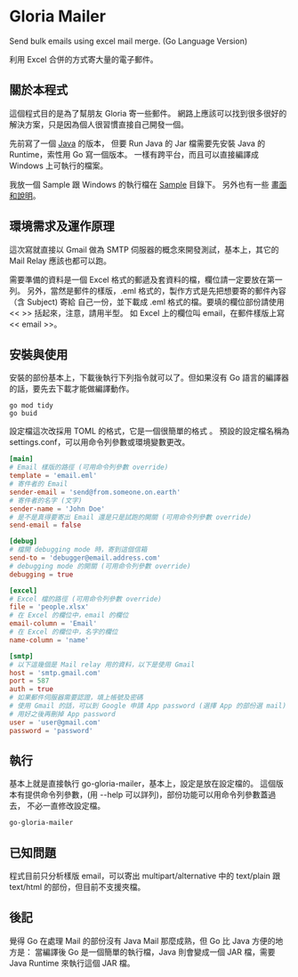 # Gloria Mailer
Send bulk emails using excel mail merge. (Go Language Version)

利用 Excel 合併的方式寄大量的電子郵件。

## 關於本程式

這個程式目的是為了幫朋友 Gloria 寄一些郵件。
網路上應該可以找到很多很好的解決方案，只是因為個人很習慣直接自己開發一個。

先前寫了一個 [Java](https://github.com/linuzilla/gloria-mailer) 的版本，
但要 Run Java 的 Jar 檔需要先安裝 Java 的 Runtime，索性用 Go 寫一個版本。
一樣有跨平台，而且可以直接編譯成 Windows 上可執行的檔案。

我放一個 Sample 跟 Windows 的執行檔在 [Sample](sample) 目錄下。
另外也有一些 [畫面和說明](sample/README.md)。

## 環境需求及運作原理

這次寫就直接以 Gmail 做為 SMTP 伺服器的概念來開發測試，基本上，其它的 Mail Relay 
應該也都可以跑。

需要準備的資料是一個 Excel 格式的郵遞及套資料的檔，欄位請一定要放在第一列。
另外，當然是郵件的樣版，.eml 格式的，製作方式是先把想要寄的郵件內容（含 Subject) 寄給
自己一份，並下載成 .eml 格式的檔。要填的欄位部份請使用 << >> 括起來，注意，請用半型。
如 Excel 上的欄位叫 email，在郵件樣版上寫 << email >>。

## 安裝與使用

安裝的部份基本上，下載後執行下列指令就可以了。但如果沒有 Go 語言的編譯器的話，要先去下載才能做編譯動作。
           
```shell
go mod tidy
go buid
```

設定檔這次改採用 TOML 的格式，它是一個很簡單的格式 。
預設的設定檔名稱為 settings.conf，可以用命令列參數或環境變數更改。

```toml
[main]
# Email 樣版的路徑 (可用命令列參數 override)
template = 'email.eml'
# 寄件者的 Email
sender-email = 'send@from.someone.on.earth'
# 寄件者的名字 (文字)
sender-name = 'John Doe'
# 是不是真得要寄出 Email 還是只是試跑的開關 (可用命令列參數 override)
send-email = false

[debug]
# 檔開 debugging mode 時，寄到這個信箱
send-to = 'debugger@email.address.com'
# debugging mode 的開關 (可用命令列參數 override)
debugging = true

[excel]
# Excel 檔的路徑 (可用命令列參數 override)
file = 'people.xlsx'
# 在 Excel 的欄位中，email 的欄位
email-column = 'Email'
# 在 Excel 的欄位中，名字的欄位
name-column = 'name'

[smtp]
# 以下這幾個是 Mail relay 用的資料，以下是使用 Gmail
host = 'smtp.gmail.com'
port = 587
auth = true
# 如果郵件伺服器需要認證，填上帳號及密碼
# 使用 Gmail 的話，可以到 Google 申請 App password (選擇 App 的部份選 mail)
# 用好之後再刪掉 App password
user = 'user@gmail.com'
password = 'password'
```

## 執行
基本上就是直接執行 go-gloria-mailer，基本上，設定是放在設定檔的。
這個版本有提供命令列參數，(用 --help 可以詳列)，部份功能可以用命令列參數蓋過去，
不必一直修改設定檔。
```sh
go-gloria-mailer
```

## 已知問題

程式目前只分析樣版 email，可以寄出 multipart/alternative 中的 text/plain
跟 text/html 的部份，但目前不支援夾檔。

## 後記

覺得 Go 在處理 Mail 的部份沒有 Java Mail 那麼成熟，但 Go 比 Java 方便的地方是：
當編譯後 Go 是一個簡單的執行檔，Java 則會變成一個 JAR 檔，需要 Java Runtime
來執行這個 JAR 檔。